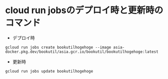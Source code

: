 # cloud run jobsのデプロイ時と更新時のコマンド

- デプロイ時

```
gcloud run jobs create bookutilhogehoge --image asia-docker.pkg.dev/bookutil/asia.gcr.io/bookutil/bookutilhogehoge:latest
```

- 更新時

```
gcloud run jobs update bookutilhogehoge
```
